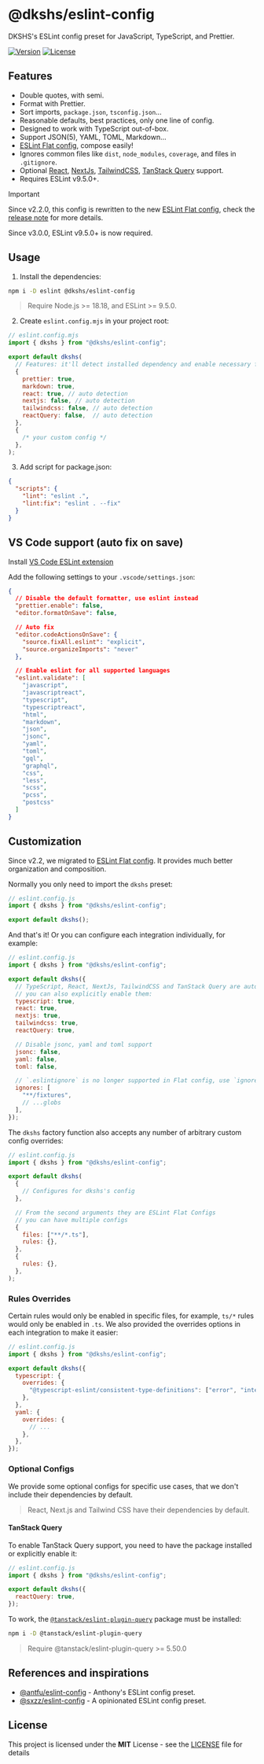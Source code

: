 # @dkshs/eslint-config

DKSHS's ESLint config preset for JavaScript, TypeScript, and Prettier.

[![Version](https://img.shields.io/npm/v/@dkshs/eslint-config)](https://www.npmjs.com/package/@dkshs/eslint-config)
[![License](https://img.shields.io/badge/licence-MIT-blue)](https://github.com/dkshs/eslint-config/blob/master/LICENSE)

## Features

- Double quotes, with semi.
- Format with Prettier.
- Sort imports, `package.json`, `tsconfig.json`...
- Reasonable defaults, best practices, only one line of config.
- Designed to work with TypeScript out-of-box.
- Support JSON(5), YAML, TOML, Markdown...
- [ESLint Flat config](https://eslint.org/docs/latest/use/configure/configuration-files-new), compose easily!
- Ignores common files like `dist`, `node_modules`, `coverage`, and files in `.gitignore`.
- Optional [React](https://react.dev/), [NextJs](https://nextjs.org/), [TailwindCSS](https://tailwindcss.com/), [TanStack Query](https://tanstack.com/query/) support.
- Requires ESLint v9.5.0+.

> [!IMPORTANT]
> Since v2.2.0, this config is rewritten to the new [ESLint Flat config](https://eslint.org/docs/latest/use/configure/configuration-files-new), check the [release note](https://github.com/dkshs/eslint-config/releases/tag/v2.2.0) for more details.
>
> Since v3.0.0, ESLint v9.5.0+ is now required.

## Usage

1. Install the dependencies:

```bash
npm i -D eslint @dkshs/eslint-config
```

> Require Node.js >= 18.18, and ESLint >= 9.5.0.

2. Create `eslint.config.mjs` in your project root:

```mjs
// eslint.config.mjs
import { dkshs } from "@dkshs/eslint-config";

export default dkshs(
  // Features: it'll detect installed dependency and enable necessary features automatically
  {
    prettier: true,
    markdown: true,
    react: true, // auto detection
    nextjs: false, // auto detection
    tailwindcss: false, // auto detection
    reactQuery: false,  // auto detection
  },
  {
    /* your custom config */
  },
);
```

3. Add script for package.json:

```json
{
  "scripts": {
    "lint": "eslint .",
    "lint:fix": "eslint . --fix"
  }
}
```

## VS Code support (auto fix on save)

Install [VS Code ESLint extension](https://marketplace.visualstudio.com/items?itemName=dbaeumer.vscode-eslint)

Add the following settings to your `.vscode/settings.json`:

```json
{
  // Disable the default formatter, use eslint instead
  "prettier.enable": false,
  "editor.formatOnSave": false,

  // Auto fix
  "editor.codeActionsOnSave": {
    "source.fixAll.eslint": "explicit",
    "source.organizeImports": "never"
  },

  // Enable eslint for all supported languages
  "eslint.validate": [
    "javascript",
    "javascriptreact",
    "typescript",
    "typescriptreact",
    "html",
    "markdown",
    "json",
    "jsonc",
    "yaml",
    "toml",
    "gql",
    "graphql",
    "css",
    "less",
    "scss",
    "pcss",
    "postcss"
  ]
}
```

## Customization

Since v2.2, we migrated to [ESLint Flat config](https://eslint.org/docs/latest/use/configure/configuration-files-new). It provides much better organization and composition.

Normally you only need to import the `dkshs` preset:

```js
// eslint.config.js
import { dkshs } from "@dkshs/eslint-config";

export default dkshs();
```

And that's it! Or you can configure each integration individually, for example:

```js
// eslint.config.js
import { dkshs } from "@dkshs/eslint-config";

export default dkshs({
  // TypeScript, React, NextJs, TailwindCSS and TanStack Query are auto-detected,
  // you can also explicitly enable them:
  typescript: true,
  react: true,
  nextjs: true,
  tailwindcss: true,
  reactQuery: true,

  // Disable jsonc, yaml and toml support
  jsonc: false,
  yaml: false,
  toml: false,

  // `.eslintignore` is no longer supported in Flat config, use `ignores` instead
  ignores: [
    "**/fixtures",
    // ...globs
  ],
});
```

The `dkshs` factory function also accepts any number of arbitrary custom config overrides:

```js
// eslint.config.js
import { dkshs } from "@dkshs/eslint-config";

export default dkshs(
  {
    // Configures for dkshs's config
  },

  // From the second arguments they are ESLint Flat Configs
  // you can have multiple configs
  {
    files: ["**/*.ts"],
    rules: {},
  },
  {
    rules: {},
  },
);
```

### Rules Overrides

Certain rules would only be enabled in specific files, for example, `ts/*` rules would only be enabled in `.ts`. We also provided the overrides options in each integration to make it easier:

```js
// eslint.config.js
import { dkshs } from "@dkshs/eslint-config";

export default dkshs({
  typescript: {
    overrides: {
      "@typescript-eslint/consistent-type-definitions": ["error", "interface"],
    },
  },
  yaml: {
    overrides: {
      // ...
    },
  },
});
```

### Optional Configs

We provide some optional configs for specific use cases, that we don't include their dependencies by default.
> React, Next.js and Tailwind CSS have their dependencies by default.

#### TanStack Query

To enable TanStack Query support, you need to have the package installed or explicitly enable it:

```js
// eslint.config.js
import { dkshs } from "@dkshs/eslint-config";

export default dkshs({
  reactQuery: true,
});
```

To work, the [`@tanstack/eslint-plugin-query`](https://tanstack.com/query/latest/docs/eslint/eslint-plugin-query) package must be installed:

```bash
npm i -D @tanstack/eslint-plugin-query
```

> Require @tanstack/eslint-plugin-query >= 5.50.0

## References and inspirations

- [@antfu/eslint-config](https://github.com/antfu/eslint-config) - Anthony's ESLint config preset.
- [@sxzz/eslint-config](https://github.com/sxzz/eslint-config) - A opinionated ESLint config preset.

## License

This project is licensed under the **MIT** License - see the [LICENSE](./LICENSE) file for details
